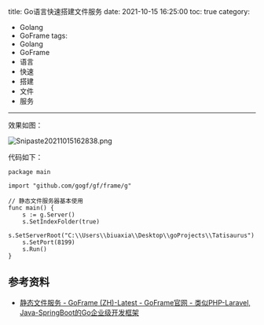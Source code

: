 title: Go语言快速搭建文件服务
date: 2021-10-15 16:25:00
toc: true
category:
- Golang
- GoFrame
tags:
- Golang
- GoFrame
- 语言
- 快速
- 搭建
- 文件
- 服务
---

效果如图：

![Snipaste20211015162838.png](https://b3logfile.com/file/2021/10/Snipaste_2021-10-15_16-28-38-9196f174.png)

代码如下：

```golang
package main

import "github.com/gogf/gf/frame/g"

// 静态文件服务器基本使用
func main() {
	s := g.Server()
	s.SetIndexFolder(true)
	s.SetServerRoot("C:\\Users\\biuaxia\\Desktop\\goProjects\\Tatisaurus")
	s.SetPort(8199)
	s.Run()
}
```

## 参考资料

* [静态文件服务 - GoFrame (ZH)-Latest - GoFrame官网 - 类似PHP-Laravel, Java-SpringBoot的Go企业级开发框架](https://goframe.org/pages/viewpage.action?pageId=1114172#id-%E9%9D%99%E6%80%81%E6%96%87%E4%BB%B6%E6%9C%8D%E5%8A%A1-%E7%A4%BA%E4%BE%8B2%EF%BC%8C%E9%9D%99%E6%80%81%E7%9B%AE%E5%BD%95%E6%98%A0%E5%B0%84)
